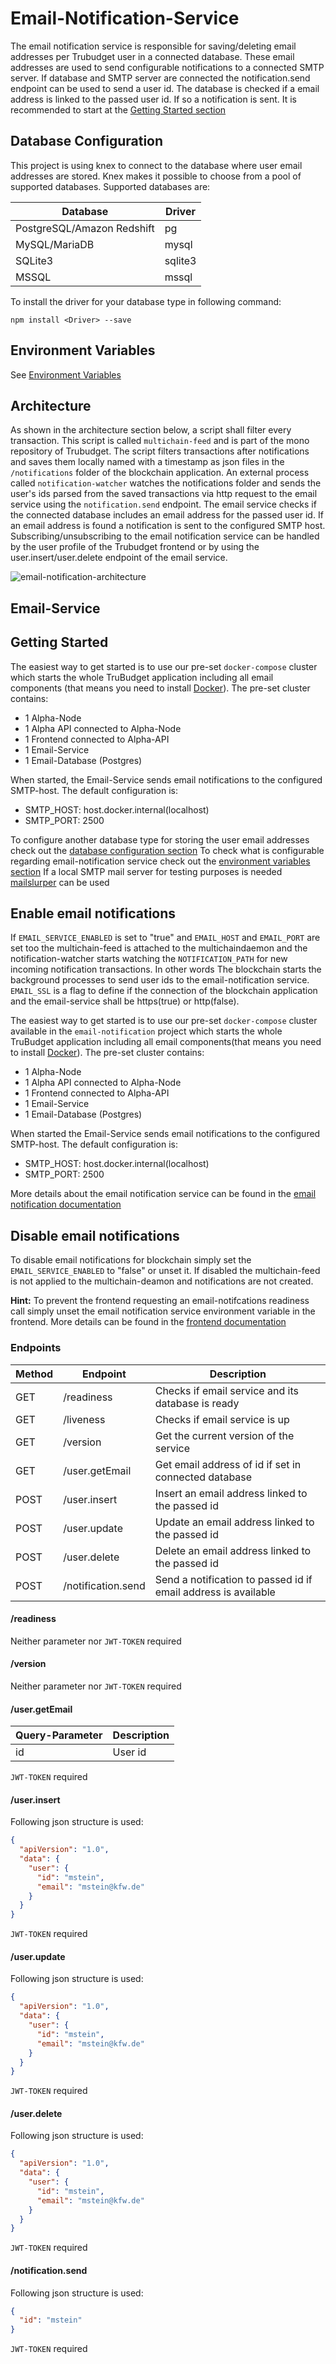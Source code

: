 # Email-Notification-Service

The email notification service is responsible for saving/deleting email addresses per Trubudget user in a connected
database. These email addresses are used to send configurable notifications to a connected SMTP server. If database and
SMTP server are connected the notification.send endpoint can be used to send a user id. The database is checked if a
email address is linked to the passed user id. If so a notification is sent. It is recommended to start at
the [Getting Started section](#getting-started)

## Database Configuration

This project is using knex to connect to the database where user email addresses are stored. Knex makes it possible to
choose from a pool of supported databases.
Supported databases are:

| Database                   | Driver  |
| -------------------------- | ------- |
| PostgreSQL/Amazon Redshift | pg      |
| MySQL/MariaDB              | mysql   |
| SQLite3                    | sqlite3 |
| MSSQL                      | mssql   |

To install the driver for your database type in following command:

```
npm install <Driver> --save
```

## Environment Variables

See [Environment Variables](./environment-variables.md)

## Architecture

As shown in the architecture section below, a script shall filter every transaction. This script is
called `multichain-feed` and is part of the mono repository of Trubudget. The script filters transactions after
notifications and saves them locally named with a timestamp as json files in the `/notifications` folder of the
blockchain application.
An external process called `notification-watcher` watches the notifications folder and sends the user's ids parsed from
the saved transactions via http request to the email service using the `notification.send` endpoint.
The email service checks if the connected database includes an email address for the passed user id. If an email address
is found a notification is sent to the configured SMTP host.
Subscribing/unsubscribing to the email notification service can be handled by the user profile of the Trubudget frontend
or by using the user.insert/user.delete endpoint of the email service.

![email-notification-architecture](./doc/images/email-notification-architecture.png)

## Email-Service

## Getting Started

The easiest way to get started is to use our pre-set `docker-compose` cluster which starts the whole TruBudget
application including all email components (that means you need to
install [Docker](https://www.docker.com/community-edition#/download)).
The pre-set cluster contains:

- 1 Alpha-Node
- 1 Alpha API connected to Alpha-Node
- 1 Frontend connected to Alpha-API
- 1 Email-Service
- 1 Email-Database (Postgres)

When started, the Email-Service sends email notifications to the configured SMTP-host. The default configuration is:

- SMTP_HOST: host.docker.internal(localhost)
- SMTP_PORT: 2500

To configure another database type for storing the user email addresses check out
the [database configuration section](#database-configuration)
To check what is configurable regarding email-notification service check out
the [environment variables section](#environment-variables)
If a local SMTP mail server for testing purposes is needed [mailslurper](https://github.com/mailslurper/mailslurper) can
be used

## Enable email notifications

If `EMAIL_SERVICE_ENABLED` is set to "true" and `EMAIL_HOST` and `EMAIL_PORT` are set too the multichain-feed is attached to the multichaindaemon and the notification-watcher starts watching the `NOTIFICATION_PATH` for new incoming notification transactions. In other words The blockchain starts the background processes to send user ids to the email-notification service. `EMAIL_SSL` is a flag to define if the connection of the blockchain application and the email-service shall be https(true) or http(false).

The easiest way to get started is to use our pre-set `docker-compose` cluster available in the `email-notification`
project which starts the whole TruBudget application including all email components(that means you need to
install [Docker](https://www.docker.com/community-edition#/download)).
The pre-set cluster contains:

- 1 Alpha-Node
- 1 Alpha API connected to Alpha-Node
- 1 Frontend connected to Alpha-API
- 1 Email-Service
- 1 Email-Database (Postgres)

When started the Email-Service sends email notifications to the configured SMTP-host. The default configuration is:

- SMTP_HOST: host.docker.internal(localhost)
- SMTP_PORT: 2500

More details about the email notification service can be found in
the [email notification documentation](../email-notification-service/README.md#)

## Disable email notifications

To disable email notifications for blockchain simply set the `EMAIL_SERVICE_ENABLED` to "false" or unset it.
If disabled the multichain-feed is not applied to the multichain-deamon and notifications are not created.

**Hint:** To prevent the frontend requesting an email-notifcations readiness call simply unset the email notification
service environment variable in the frontend. More details can be found in
the [frontend documentation](../frontend/README.md#email-notifications)

### Endpoints

| Method | Endpoint           | Description                                                    |
| ------ | ------------------ | -------------------------------------------------------------- |
| GET    | /readiness         | Checks if email service and its database is ready              |
| GET    | /liveness          | Checks if email service is up                                  |
| GET    | /version           | Get the current version of the service                         |
| GET    | /user.getEmail     | Get email address of id if set in connected database           |
| POST   | /user.insert       | Insert an email address linked to the passed id                |
| POST   | /user.update       | Update an email address linked to the passed id                |
| POST   | /user.delete       | Delete an email address linked to the passed id                |
| POST   | /notification.send | Send a notification to passed id if email address is available |

#### /readiness

Neither parameter nor `JWT-TOKEN` required

#### /version

Neither parameter nor `JWT-TOKEN` required

#### /user.getEmail

| Query-Parameter | Description |
| --------------- | ----------- |
| id              | User id     |

`JWT-TOKEN` required

#### /user.insert

Following json structure is used:

```json
{
  "apiVersion": "1.0",
  "data": {
    "user": {
      "id": "mstein",
      "email": "mstein@kfw.de"
    }
  }
}
```

`JWT-TOKEN` required

#### /user.update

Following json structure is used:

```json
{
  "apiVersion": "1.0",
  "data": {
    "user": {
      "id": "mstein",
      "email": "mstein@kfw.de"
    }
  }
}
```

`JWT-TOKEN` required

#### /user.delete

Following json structure is used:

```json
{
  "apiVersion": "1.0",
  "data": {
    "user": {
      "id": "mstein",
      "email": "mstein@kfw.de"
    }
  }
}
```

`JWT-TOKEN` required

#### /notification.send

Following json structure is used:

```json
{
  "id": "mstein"
}
```

`JWT-TOKEN` required
